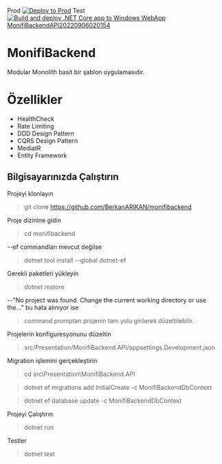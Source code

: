 Prod [![Deploy to Prod](https://github.com/BerkanARIKAN/monifibackend/actions/workflows/MonifiBackendAPI.yml/badge.svg?branch=main)](https://github.com/BerkanARIKAN/monifibackend/actions/workflows/MonifiBackendAPI.yml)
Test [![Build and deploy .NET Core app to Windows WebApp MonifiBackendAPI20220906020154](https://github.com/BerkanARIKAN/monifibackend/actions/workflows/MonifiBackendAPI20220906020154.yml/badge.svg?branch=test)](https://github.com/BerkanARIKAN/monifibackend/actions/workflows/MonifiBackendAPI20220906020154.yml)
# MonifiBackend

Modular Monolith basit bir şablon uygulamasıdır.


# Özellikler

 - HealthCheck
 - Rate Limiting
 - DDD Design Pattern
 - CQRS Design Pattern
 - MediatR
 - Entity Framework

## Bilgisayarınızda Çalıştırın

  Projeyi klonlayın
  > git clone https://github.com/BerkanARIKAN/monifibackend

Proje dizinine gidin
  > cd monifibackend

--ef commandları mevcut değilse 
  > dotnet tool install --global dotnet-ef
  

Gerekli paketleri yükleyin
  > dotnet restore


  --"No project was found. Change the current working directory or use the..."  bu hata alınıyor ise
  >command promptan projenin tam yolu girilerek düzeltilebilir.

Projelerin konfiguresyonunu düzeltin
  > src/Presentation/MonifiBackend.API/appsettings.Development.json

Migration işlemini gerçekleştirin
  > cd src\Presentation\MonifiBackend.API
  
  > dotnet ef migrations add InitialCreate -c MonifiBackendDbContext
  
  > dotnet ef database update -c MonifiBackendDbContext

Projeyi Çalıştırın
  > dotnet run

Testler
  > dotnet test
